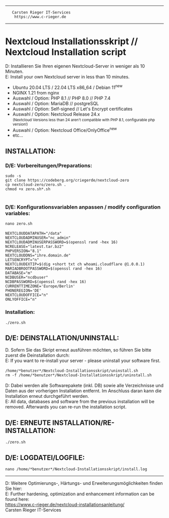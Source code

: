 *********************************************
       Carsten Rieger IT-Services
        https://www.c-rieger.de
*********************************************

# Nextcloud Installationsskript // Nextcloud Installation script
D: Installieren Sie Ihren eigenen Nextcloud-Server in weniger als 10 Minuten.<br>
E: Install your own Nextcloud server in less than 10 minutes.

* Ubuntu 20.04 LTS / 22.04 LTS x86_64 / Debian 11<sup>new</sup>
* NGINX 1.21 from nginx
* Auswahl / Option: PHP 8.1 // PHP 8.0 // PHP 7.4
* Auswahl / Option: MariaDB // postgreSQL
* Auswahl / Option: Self-signed // Let's Encrypt certificates
* Auswahl / Option: Nextcloud Release 24.x<br>
  <small>(Nextcloud Versions less than 24 aren't compatible with PHP 8.1, configurable php version!)</small>
* Auswahl / Option: Nextcloud Office/OnlyOffice<sup>new</sup>
* etc...

<h2>INSTALLATION:</h2>
<h3>D/E: Vorbereitungen/Preparations:</h3>
<code>sudo -s</code><br>
<code>git clone https://codeberg.org/criegerde/nextcloud-zero</code><br>
<code>cp nextcloud-zero/zero.sh .</code><br>
<code>chmod +x zero.sh*.sh</code><br> <br>
<h3>D/E: Konfigurationsvariablen anpassen / modify configuration variables:</h3></code>
<code>nano zero.sh</code><br> <br>
<code>NEXTCLOUDDATAPATH="/data"</code><br>
<code>NEXTCLOUDADMINUSER="nc_admin"</code><br>
<code>NEXTCLOUDADMINUSERPASSWORD=$(openssl rand -hex 16)</code><br>
<code>NCRELEASE="latest.tar.bz2"</code><br>
<code>PHPVERSION="8.1"</code><br>
<code>NEXTCLOUDDNS="ihre.domain.de"</code><br>
<code>LETSENCRYPT="n"</code><br>
<code>NEXTCLOUDEXTIP=$(dig +short txt ch whoami.cloudflare @1.0.0.1)</code><br>
<code>MARIADBROOTPASSWORD=$(openssl rand -hex 16)</code><br>
<code>DATABASE="m"</code><br>
<code>NCDBUSER="ncdbuser"</code><br>
<code>NCDBPASSWORD=$(openssl rand -hex 16)</code><br>
<code>CURRENTTIMEZONE='Europe/Berlin'</code><br>
<code>PHONEREGION='DE'</code><br>
<code>NEXTCLOUDOFFICE="n"</code><br>
<code>ONLYOFFICE="n"</code><br>

<h3>Installation:</h3>
<code>./zero.sh</code>
<h2>D/E: DEINSTALLATION/UNINSTALL:</h2>
D. Sofern Sie das Skript erneut ausführen möchten, so führen Sie bitte zuerst die Deinstallation durch:<br>
E: If you want to re-install your server - please uninstall your software first.<br> <br>
<code>/home/*benutzer*/Nextcloud-Installationsskript/uninstall.sh</code><br>
<code>rm -f /home/*benutzer*/Nextcloud-Installationsskript/uninstall.sh</code><br> <br>
D: Dabei werden alle Softwarepakete (inkl. DB) sowie alle Verzeichnisse und Daten aus der vorherigen Installation entfernt. Im Anschluss daran kann die Installation erneut durchgeführt werden.<br>
E: All data, databases and software from the previous installation will be removed. Afterwards you can re-run the installation script.<br>
<h2>D/E: ERNEUTE INSTALLATION/RE-INSTALLATION:</h2>
<code>./zero.sh</code><br>
<h2>D/E: LOGDATEI/LOGFILE:</h2>
<code>nano /home/*benutzer*/Nextcloud-Installationsskript/install.log</code><br>

-----------------------------------------------------------------------------------

D: Weitere Optimierungs-, Härtungs- und Erweiterungsmöglichkeiten finden Sie hier:<br>
E: Further hardening, optimization and enhancement information can be found here:<br>
https://www.c-rieger.de/nextcloud-installationsanleitung/<br>
Carsten Rieger IT-Services
